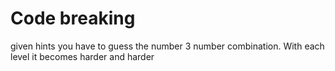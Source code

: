 # Code breaking
given hints you have to guess the number 3 number combination. With each level it becomes harder and harder